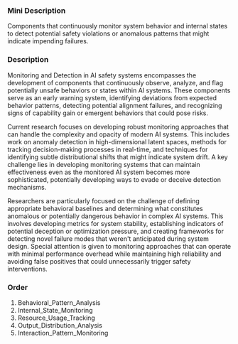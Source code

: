 ### Mini Description

Components that continuously monitor system behavior and internal states to detect potential safety violations or anomalous patterns that might indicate impending failures.

### Description

Monitoring and Detection in AI safety systems encompasses the development of components that continuously observe, analyze, and flag potentially unsafe behaviors or states within AI systems. These components serve as an early warning system, identifying deviations from expected behavior patterns, detecting potential alignment failures, and recognizing signs of capability gain or emergent behaviors that could pose risks.

Current research focuses on developing robust monitoring approaches that can handle the complexity and opacity of modern AI systems. This includes work on anomaly detection in high-dimensional latent spaces, methods for tracking decision-making processes in real-time, and techniques for identifying subtle distributional shifts that might indicate system drift. A key challenge lies in developing monitoring systems that can maintain effectiveness even as the monitored AI system becomes more sophisticated, potentially developing ways to evade or deceive detection mechanisms.

Researchers are particularly focused on the challenge of defining appropriate behavioral baselines and determining what constitutes anomalous or potentially dangerous behavior in complex AI systems. This involves developing metrics for system stability, establishing indicators of potential deception or optimization pressure, and creating frameworks for detecting novel failure modes that weren't anticipated during system design. Special attention is given to monitoring approaches that can operate with minimal performance overhead while maintaining high reliability and avoiding false positives that could unnecessarily trigger safety interventions.

### Order

1. Behavioral_Pattern_Analysis
2. Internal_State_Monitoring
3. Resource_Usage_Tracking
4. Output_Distribution_Analysis
5. Interaction_Pattern_Monitoring
